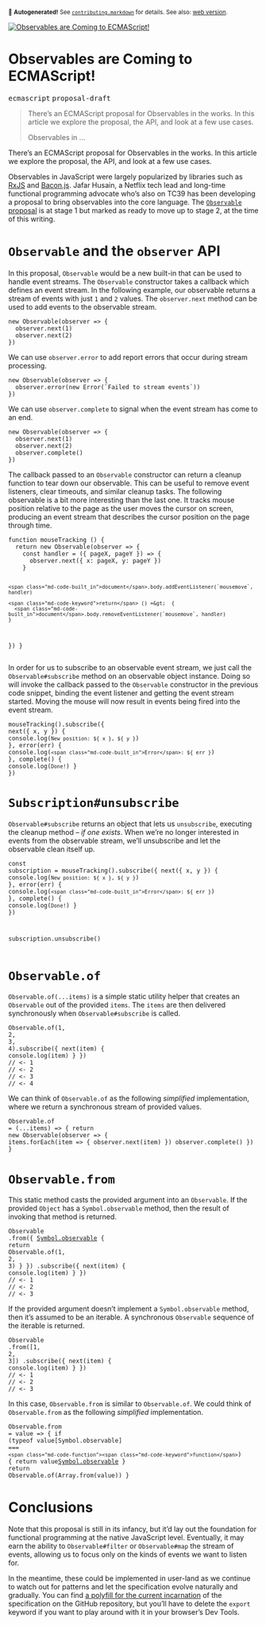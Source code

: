 <sub>&#x1F6A8; <strong>Autogenerated!</strong> See <a href="https://github.com/ponyfoo/articles/tree/noindex/contributing.markdown"><code>contributing.markdown</code></a> for details. See also: <a href="https://ponyfoo.com/articles/observables-coming-to-ecmascript">web version</a>.</sub>

<a href="https://ponyfoo.com/articles/observables-coming-to-ecmascript"><div><img src="https://i.imgur.com/GKoh78o.jpg" alt="Observables are Coming to ECMAScript!"></div></a>

<h1>Observables are Coming to ECMAScript!</h1>

<p><kbd>ecmascript</kbd> <kbd>proposal-draft</kbd></p>

<blockquote><p>There&#x2019;s an ECMAScript proposal for Observables in the works. In this article we explore the proposal, the API, and look at a few use cases.</p><p>Observables in &#x2026;</p></blockquote>

<div><p>There&#x2019;s an ECMAScript proposal for Observables in the works. In this article we explore the proposal, the API, and look at a few use cases.</p></div>

<blockquote></blockquote>

<div><p>Observables in JavaScript were largely popularized by libraries such as <a href="https://github.com/Reactive-Extensions/RxJS" target="_blank" aria-label="Reactive-Extensions/RxJS on GitHub">RxJS</a> and <a href="https://baconjs.github.io/" target="_blank" aria-label="A small functional reactive programming lib for JavaScript">Bacon.js</a>. Jafar Husain, a Netflix tech lead and long-time functional programming advocate who&#x2019;s also on TC39 has been developing a proposal to bring observables into the core language. The <a href="https://github.com/tc39/proposal-observable" target="_blank" aria-label="tc39/proposal-observable on GitHub"><code class="md-code md-code-inline">Observable</code> proposal</a> is at stage 1 but marked as ready to move up to stage 2, at the time of this writing.</p></div>

<div><h1 id="observable-and-the-observer-api"><code class="md-code md-code-inline">Observable</code> and the <code class="md-code md-code-inline">observer</code> API</h1> <p>In this proposal, <code class="md-code md-code-inline">Observable</code> would be a new built-in that can be used to handle event streams. The <code class="md-code md-code-inline">Observable</code> constructor takes a callback which defines an event stream. In the following example, our observable returns a stream of events with just <code class="md-code md-code-inline">1</code> and <code class="md-code md-code-inline">2</code> values. The <code class="md-code md-code-inline">observer.next</code> method can be used to add events to the observable stream.</p> <pre class="md-code-block"><code class="md-code md-lang-javascript"><span class="md-code-keyword">new</span> Observable(observer =&gt; {
  observer.next(<span class="md-code-number">1</span>)
  observer.next(<span class="md-code-number">2</span>)
})
</code></pre> <p>We can use <code class="md-code md-code-inline">observer.error</code> to add report errors that occur during stream processing.</p> <pre class="md-code-block"><code class="md-code md-lang-javascript"><span class="md-code-keyword">new</span> Observable(observer =&gt; {
  observer.error(<span class="md-code-keyword">new</span> <span class="md-code-built_in">Error</span>(`Failed to stream events`))
})
</code></pre> <p>We can use <code class="md-code md-code-inline">observer.complete</code> to signal when the event stream has come to an end.</p> <pre class="md-code-block"><code class="md-code md-lang-javascript"><span class="md-code-keyword">new</span> Observable(observer =&gt; {
  observer.next(<span class="md-code-number">1</span>)
  observer.next(<span class="md-code-number">2</span>)
  observer.complete()
})
</code></pre> <p>The callback passed to an <code class="md-code md-code-inline">Observable</code> constructor can return a cleanup function to tear down our observable. This can be useful to remove event listeners, clear timeouts, and similar cleanup tasks. The following observable is a bit more interesting than the last one. It tracks mouse position relative to the page as the user moves the cursor on screen, producing an event stream that describes the cursor position on the page through time.</p> <pre class="md-code-block"><code class="md-code md-lang-javascript"><span class="md-code-function"><span class="md-code-keyword">function</span> <span class="md-code-title">mouseTracking</span> <span class="md-code-params">()</span> </span>{
  <span class="md-code-keyword">return</span> <span class="md-code-keyword">new</span> Observable(observer =&gt; {
    <span class="md-code-keyword">const</span> handler = ({ pageX, pageY }) =&gt; {
      observer.next({ x: pageX, y: pageY })
    }

    <span class="md-code-built_in">document</span>.body.addEventListener(`mousemove`, handler)

    <span class="md-code-keyword">return</span> () =&gt;  {
      <span class="md-code-built_in">document</span>.body.removeEventListener(`mousemove`, handler)
    }
  })
}
</code></pre> <p>In order for us to subscribe to an observable event stream, we just call the <code class="md-code md-code-inline">Observable#subscribe</code> method on an observable object instance. Doing so will invoke the callback passed to the <code class="md-code md-code-inline">Observable</code> constructor in the previous code snippet, binding the event listener and getting the event stream started. Moving the mouse will now result in events being fired into the event stream.</p> <pre class="md-code-block"><code class="md-code md-lang-javascript">mouseTracking().subscribe({
  next({ x, y }) { <span class="md-code-built_in">console</span>.log(`New position: ${ x }, ${ y }`) },
  error(err) { <span class="md-code-built_in">console</span>.log(`<span class="md-code-built_in">Error</span>: ${ err }`) },
  complete() { <span class="md-code-built_in">console</span>.log(`Done!`) }
})
</code></pre> <h1 id="subscription-unsubscribe"><code class="md-code md-code-inline">Subscription#unsubscribe</code></h1> <p><code class="md-code md-code-inline">Observable#subscribe</code> returns an object that lets us <code class="md-code md-code-inline">unsubscribe</code>, executing the cleanup method <em>&#x2013; if one exists</em>. When we&#x2019;re no longer interested in events from the observable stream, we&#x2019;ll unsubscribe and let the observable clean itself up.</p> <pre class="md-code-block"><code class="md-code md-lang-javascript"><span class="md-code-keyword">const</span> subscription = mouseTracking().subscribe({
  next({ x, y }) { <span class="md-code-built_in">console</span>.log(`New position: ${ x }, ${ y }`) },
  error(err) { <span class="md-code-built_in">console</span>.log(`<span class="md-code-built_in">Error</span>: ${ err }`) },
  complete() { <span class="md-code-built_in">console</span>.log(`Done!`) }
})

subscription.unsubscribe()
</code></pre> <h1 id="observableof"><code class="md-code md-code-inline">Observable.of</code></h1> <p><code class="md-code md-code-inline">Observable.of(...items)</code> is a simple static utility helper that creates an <code class="md-code md-code-inline">Observable</code> out of the provided <code class="md-code md-code-inline">items</code>. The <code class="md-code md-code-inline">items</code> are then delivered synchronously when <code class="md-code md-code-inline">Observable#subscribe</code> is called.</p> <pre class="md-code-block"><code class="md-code md-lang-javascript">Observable.of(<span class="md-code-number">1</span>, <span class="md-code-number">2</span>, <span class="md-code-number">3</span>, <span class="md-code-number">4</span>).subscribe({
  next(item) { <span class="md-code-built_in">console</span>.log(item) }
})
<span class="md-code-comment">// &lt;- 1</span>
<span class="md-code-comment">// &lt;- 2</span>
<span class="md-code-comment">// &lt;- 3</span>
<span class="md-code-comment">// &lt;- 4</span>
</code></pre> <p>We can think of <code class="md-code md-code-inline">Observable.of</code> as the following <em>simplified</em> implementation, where we return a synchronous stream of provided values.</p> <pre class="md-code-block"><code class="md-code md-lang-javascript">Observable.of = (...items) =&gt; {
  <span class="md-code-keyword">return</span> <span class="md-code-keyword">new</span> Observable(observer =&gt; {
    items.forEach(item =&gt; {
      observer.next(item)
    })
    observer.complete()
  })
}
</code></pre> <h1 id="observablefrom"><code class="md-code md-code-inline">Observable.from</code></h1> <p>This static method casts the provided argument into an <code class="md-code md-code-inline">Observable</code>. If the provided <code class="md-code md-code-inline">Object</code> has a <code class="md-code md-code-inline">Symbol.observable</code> method, then the result of invoking that method is returned.</p> <pre class="md-code-block"><code class="md-code md-lang-javascript">Observable
  .from({
    [Symbol.observable]() { <span class="md-code-keyword">return</span> Observable.of(<span class="md-code-number">1</span>, <span class="md-code-number">2</span>, <span class="md-code-number">3</span>) }
  })
  .subscribe({
    next(item) { <span class="md-code-built_in">console</span>.log(item) }
  })
<span class="md-code-comment">// &lt;- 1</span>
<span class="md-code-comment">// &lt;- 2</span>
<span class="md-code-comment">// &lt;- 3</span>
</code></pre> <p>If the provided argument doesn&#x2019;t implement a <code class="md-code md-code-inline">Symbol.observable</code> method, then it&#x2019;s assumed to be an iterable. A synchronous <code class="md-code md-code-inline">Observable</code> sequence of the iterable is returned.</p> <pre class="md-code-block"><code class="md-code md-lang-javascript">Observable
  .from([<span class="md-code-number">1</span>, <span class="md-code-number">2</span>, <span class="md-code-number">3</span>])
  .subscribe({
    next(item) { <span class="md-code-built_in">console</span>.log(item) }
  })
<span class="md-code-comment">// &lt;- 1</span>
<span class="md-code-comment">// &lt;- 2</span>
<span class="md-code-comment">// &lt;- 3</span>
</code></pre> <p>In this case, <code class="md-code md-code-inline">Observable.from</code> is similar to <code class="md-code md-code-inline">Observable.of</code>. We could think of <code class="md-code md-code-inline">Observable.from</code> as the following <em>simplified</em> implementation.</p> <pre class="md-code-block"><code class="md-code md-lang-javascript">Observable.from = value =&gt; {
  <span class="md-code-keyword">if</span> (<span class="md-code-keyword">typeof</span> value[Symbol.observable] === `<span class="md-code-function"><span class="md-code-keyword">function</span>`) </span>{
    <span class="md-code-keyword">return</span> value[Symbol.observable]()
  }
  <span class="md-code-keyword">return</span> Observable.of(<span class="md-code-built_in">Array</span>.from(value))
}
</code></pre> <h1 id="conclusions">Conclusions</h1> <p>Note that this proposal is still in its infancy, but it&#x2019;d lay out the foundation for functional programming at the native JavaScript level. Eventually, it may earn the ability to <code class="md-code md-code-inline">Observable#filter</code> or <code class="md-code md-code-inline">Observable#map</code> the stream of events, allowing us to focus only on the kinds of events we want to listen for.</p> <p>In the meantime, these could be implemented in user-land as we continue to watch out for patterns and let the specification evolve naturally and gradually. You can find <a href="https://github.com/tc39/proposal-observable/blob/0fa13995f372bab50de8cb5e8db59066ad08dd7a/src/Observable.js" target="_blank" aria-label="Observable.js polyfill on GitHub">a polyfill for the current incarnation</a> of the specification on the GitHub repository, but you&#x2019;ll have to delete the <code class="md-code md-code-inline">export</code> keyword if you want to play around with it in your browser&#x2019;s Dev Tools.</p></div>
